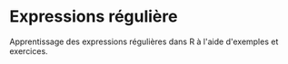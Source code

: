 # Expressions régulière

Apprentissage des expressions régulières dans R à l'aide d'exemples et exercices.


